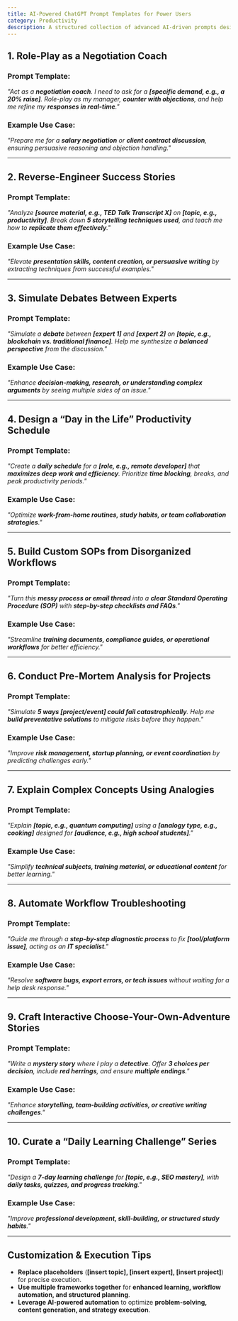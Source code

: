 ```yaml
---
title: AI-Powered ChatGPT Prompt Templates for Power Users  
category: Productivity  
description: A structured collection of advanced AI-driven prompts designed to enhance negotiation, research, workflow automation, and interactive storytelling through ChatGPT.
---
```

## **1. Role-Play as a Negotiation Coach**

### **Prompt Template:**

*"Act as a **negotiation coach**. I need to ask for a **[specific demand, e.g., a 20% raise]**.
Role-play as my manager, **counter with objections**, and help me refine my **responses in real-time**."*

### **Example Use Case:**

*"Prepare me for a **salary negotiation** or **client contract discussion**, ensuring persuasive reasoning and objection handling."*

---

## **2. Reverse-Engineer Success Stories**

### **Prompt Template:**

*"Analyze **[source material, e.g., TED Talk Transcript X]** on **[topic, e.g., productivity]**.
Break down **5 storytelling techniques used**, and teach me how to **replicate them effectively**."*

### **Example Use Case:**

*"Elevate **presentation skills, content creation, or persuasive writing** by extracting techniques from successful examples."*

---

## **3. Simulate Debates Between Experts**

### **Prompt Template:**

*"Simulate a **debate** between **[expert 1]** and **[expert 2]** on **[topic, e.g., blockchain vs. traditional finance]**.
Help me synthesize a **balanced perspective** from the discussion."*

### **Example Use Case:**

*"Enhance **decision-making, research, or understanding complex arguments** by seeing multiple sides of an issue."*

---

## **4. Design a “Day in the Life” Productivity Schedule**

### **Prompt Template:**

*"Create a **daily schedule** for a **[role, e.g., remote developer]** that **maximizes deep work and efficiency**.
Prioritize **time blocking**, breaks, and peak productivity periods."*

### **Example Use Case:**

*"Optimize **work-from-home routines, study habits, or team collaboration strategies**."*

---

## **5. Build Custom SOPs from Disorganized Workflows**

### **Prompt Template:**

*"Turn this **messy process or email thread** into a **clear Standard Operating Procedure (SOP)** with **step-by-step checklists and FAQs**."*

### **Example Use Case:**

*"Streamline **training documents, compliance guides, or operational workflows** for better efficiency."*

---

## **6. Conduct Pre-Mortem Analysis for Projects**

### **Prompt Template:**

*"Simulate **5 ways [project/event] could fail catastrophically**.
Help me **build preventative solutions** to mitigate risks before they happen."*

### **Example Use Case:**

*"Improve **risk management, startup planning, or event coordination** by predicting challenges early."*

---

## **7. Explain Complex Concepts Using Analogies**

### **Prompt Template:**

*"Explain **[topic, e.g., quantum computing]** using a **[analogy type, e.g., cooking]** designed for **[audience, e.g., high school students]**."*

### **Example Use Case:**

*"Simplify **technical subjects, training material, or educational content** for better learning."*

---

## **8. Automate Workflow Troubleshooting**

### **Prompt Template:**

*"Guide me through a **step-by-step diagnostic process** to fix **[tool/platform issue]**, acting as an **IT specialist**."*

### **Example Use Case:**

*"Resolve **software bugs, export errors, or tech issues** without waiting for a help desk response."*

---

## **9. Craft Interactive Choose-Your-Own-Adventure Stories**

### **Prompt Template:**

*"Write a **mystery story** where I play a **detective**.
Offer **3 choices per decision**, include **red herrings**, and ensure **multiple endings**."*

### **Example Use Case:**

*"Enhance **storytelling, team-building activities, or creative writing challenges**."*

---

## **10. Curate a “Daily Learning Challenge” Series**

### **Prompt Template:**

*"Design a **7-day learning challenge** for **[topic, e.g., SEO mastery]**, with **daily tasks, quizzes, and progress tracking**."*

### **Example Use Case:**

*"Improve **professional development, skill-building, or structured study habits**."*

---

## **Customization & Execution Tips**

- **Replace placeholders** (**[insert topic], [insert expert], [insert project]**) for precise execution.
- **Use multiple frameworks together** for **enhanced learning, workflow automation, and structured planning**.
- **Leverage AI-powered automation** to optimize **problem-solving, content generation, and strategy execution**.
